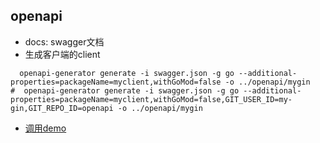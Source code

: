 

## openapi

* docs: swagger文档
* 生成客户端的client
```shell
  openapi-generator generate -i swagger.json -g go --additional-properties=packageName=myclient,withGoMod=false -o ../openapi/mygin
#  openapi-generator generate -i swagger.json -g go --additional-properties=packageName=myclient,withGoMod=false,GIT_USER_ID=my-gin,GIT_REPO_ID=openapi -o ../openapi/mygin
```

* [调用demo](../examples/demo.go)

